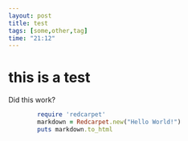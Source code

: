 ```yaml
---
layout: post
title: test
tags: [some,other,tag]
time: "21:12"
---
```


# this is a test
Did this work?

```ruby
		require 'redcarpet'
		markdown = Redcarpet.new("Hello World!")
		puts markdown.to_html
```